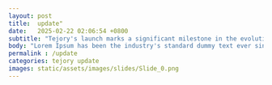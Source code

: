 ```yaml
---
layout: post
title:  update"
date:   2025-02-22 02:06:54 +0800
subtitle: "Tejory's launch marks a significant milestone in the evolution of cryptocurrency wallets, offering not just a secure storage solution but a comprehensive platform for financial empowerment. "
body: "Lorem Ipsum has been the industry's standard dummy text ever since the 1500s, when an unknown printer took a galley of type and scrambled it to make a type specimen book. It has survived not only five centuries, but also the leap into electronic typesetting, remaining essentially unchanged. It was popularised in the 1960s with the release of Letraset sheets containing Lorem Ipsum passages, and more recently with desktop publishing software like Aldus PageMaker including versions of Lorem Ipsum."
permalink : /update
categories: tejory update
images: static/assets/images/slides/Slide_0.png
---
```


